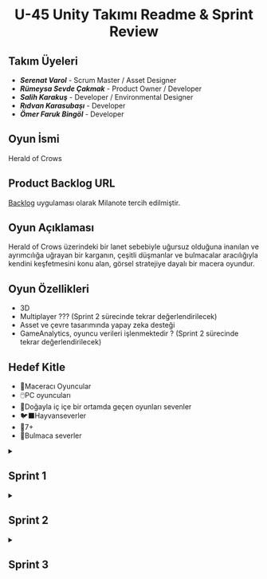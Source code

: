 <h1 align="center"> U-45 Unity Takımı Readme & Sprint Review </h1>


## Takım Üyeleri
- ***Serenat Varol*** - Scrum Master / Asset Designer
- ***Rümeysa Sevde Çakmak*** - Product Owner / Developer
- ***Salih Karakuş*** - Developer / Environmental Designer
- ***Rıdvan Karasubaşı*** - Developer
- ***Ömer Faruk Bingöl*** - Developer


## Oyun İsmi
Herald of Crows

## Product Backlog URL
[Backlog](https://app.milanote.com/1Slqve1Muzpr4R?p=GGTn82gsDdG) uygulaması olarak Milanote tercih edilmiştir.

## Oyun Açıklaması
Herald of Crows üzerindeki bir lanet sebebiyle uğursuz olduğuna inanılan ve ayrımcılığa uğrayan bir karganın, çeşitli düşmanlar ve bulmacalar aracılığıyla kendini keşfetmesini konu alan, görsel stratejiye dayalı bir macera oyundur.

## Oyun Özellikleri
- 3D
- Multiplayer ??? (Sprint 2 sürecinde tekrar değerlendirilecek)
- Asset ve çevre tasarımında yapay zeka desteği
- GameAnalytics, oyuncu verileri işlenmektedir ? (Sprint 2 sürecinde tekrar değerlendirilecek)

## Hedef Kitle
- 👾Maceracı Oyuncular
- 🖱️PC oyuncuları
- 🥀Doğayla iç içe bir ortamda geçen oyunları sevenler
- 🐦‍⬛Hayvanseverler
- 🚸7+
- 🧩Bulmaca severler

<details><summary><h2>Sprint 1</h2> </summary>

* <b>Puanlama Mantığı: </b> Sprint 1 görevlerinin puanlaması;
      <li>görevlerin ne kadar mesai alacağı, </li>
      <li>görevlerin kaç takım üyesini ilgilendirdiği, </li>
      <li>görevlerin tamamen bitmesinin ne kadar zor olduğu,</li>
      <li>görevlerin ne kadar esnekliğe açık olduğu veya risk içerdiği </li>
kriterlerine göre belirlenmiştir. Mavi renkle üzeri çizili görevlerin bitirilmesi, diğer görevlere başlanabilmesi için elzemdir.
* Sprint içi puan değerlendirmesi 100 üzerinden belirlenmiştir. Tüm görevler Milanote'ta bir yapılacaklar listesi şeklinde tutulmuş ve spesifik üyelerin görevleri kendilerine atanmıştır. Sprint 1 görevlerinin hepsi tamamlanarak 100/100 puanla bitmiştir. Bonus olarak User Interface tasarlanmış ve Sprint 3'te olacak bir görevin yükü azaltılmıştır.
* Projenin totalde 350 puan değerinde olması, Sprint 3'ün çıkabilecek sorunlardan ötürü en yüksek puana sahip olması beklenmektedir.
* Sprint 1 süreci bütün takım üyelerinin en az mesai ayırabileceği dönem olduğundan mümkün olduğunca tasarıma, kaynak toplamaya ve herkesin ayrı ayrı çalışmasına karar verilmiştir. Tamamlanan görevler backlog ve iletişim kanallarıyla haberleşilmiş ancak bir araya getirilip temizlik açısından Github repository'sine eklenmemiştir. Ana projeye merge işlemleri bütün takım üyelerinin toplantılarda vereceği kararlarla Sprint 2 sürecinde gerçekleştirilecektir.
* <b>Daily Scrum: </b> Günlük konuşmalar ve anketler Whatsapp üzerinden gerçekleştirilirken toplantılar için fonksiyonabilitesi sebebiyle Discord tercih edilmiştir.
* Toplantılara katılım sağlayamamış üyelerin geri kalmaması açısından kısa görüşme özetleri içeren [ortak bir döküman](https://docs.google.com/document/d/1Ae8FYZowJhssbUb1zqXL1aqo0bAXkMyHa2stOofVKuo/edit?usp=sharing) hazırlanmıştır.

 
* Backlog Görselleri: </br>
![milanote](https://github.com/Sevdecakmak/OUA-Grup45/assets/53650879/62e64f83-c818-41fe-b9f4-672506308ac1) </br>
![canvas_level--area--scene-design-240707_1740](https://github.com/Sevdecakmak/OUA-Grup45/assets/53650879/7ff81fab-7b23-49ad-ae4f-6ff2ee09e9d6) </br>
![canvas_general-inspo--sources-240707_1752](https://github.com/Sevdecakmak/OUA-Grup45/assets/53650879/b795e3e1-8fd2-4caa-b288-4f3e2dbe1489) </br>

   > Sprint içerikleri renk kodlarıyla ayrılacaktır. Sprint 1 mavi başlıklı görevleri içermektedir. Ayrıyeten öncelikli görevler highlightlanmıştır.

* Toplantı ve Sohbet Görselleri, Anketler: </br>
![sprint1wp](https://github.com/Sevdecakmak/OUA-Grup45/assets/53650879/de7bed66-e8f8-4fb3-b7bc-b38e5ef1aa1c)</br>
![image](https://github.com/Sevdecakmak/OUA-Grup45/assets/53650879/6d653f16-1bda-44b5-bcd2-92bb123b15bd) </br>
![discord](https://github.com/Sevdecakmak/OUA-Grup45/assets/53650879/fe19a5b0-5423-40bd-a63f-b9a58411cb6f) </br>


* Seçilen / Tasarlanan bazı Assetler: </br>

<h3 align="center"> <a href="https://sketchfab.com/3d-models/snake-attack-animations-multiple-83c4290cd4b648fd942d4bbc2280a3f6?utm_medium=embed&utm_campaign=share-popup&utm_content=83c4290cd4b648fd942d4bbc2280a3f6" target="_blank" rel="nofollow" style="font-weight: bold; color: #1CAAD9;"> Snake Animations (Multiple) </a> </h3> </br>


<a align="center"> ![snake](https://github.com/Sevdecakmak/OUA-Grup45/assets/53650879/3c8ce126-879a-4183-aed6-743dffd13567) </a>


<h3 align="center"> <a href="https://sketchfab.com/models/e2e6d407b18547d2a9ed37a1707042e1/embed"> Crow Asset </a> </h3> </br>

![crow](https://github.com/Sevdecakmak/OUA-Grup45/assets/53650879/cbd39e6a-adee-4185-91ba-dd951cd6486b)

* <h2>Sprint Review: </h2>
     <li>Oyunun hikayesi belirlendi.</li>
     <li>Oyun içi roadmap çıkarıldı. </li>
     <li>Karakterlere ve oyunun temel temasına, çevre görünüşüne bulmacalara karar verildi.</li>
     <li>Bulmaca sayısına ve oyuncunun bir karga olmasına karar verildi. Karganın hangi mekaniklere sahip olacağı tartışıldı.</li>
     <li>Sprint Review katılımcıları: Serenat Varol, Salih Karakuş, Rümeysa Sevde Çakmak</li>
     <li>Sprint 1 sürecinde iletişim yetersizliği sebebiyle sürecin yavaşladığı belirtildi, ilerleyen süreçte daha koordine bir takım çalışmasının gerekliliği konusunda hemfikir olundu.</li>

* <h2>Sprint Retrospect: </h2>
      <li>Takım içi roller ilk toplantıda belirlenmiştir.</li>
      <li>Sprint içi ve sonraki sprintler üzerine roadmap çıkarıldı.</li>
      <li>Tasarımla kodlama kısmı ikiye ayrılmış ve hem iş yüküne hem de kişisel yönelimlere dayalı görev dağılımına gidilmiştir.</li>
      <li>Tasarım ve kodlama ayrı işlediğinden ötürü assetler ve animasyonlar bu Sprint içinde belli bir düzeyde tamamlanmıştır. Scriptlerle birleştirme işi Sprint 2'ye kalmıştır.</li>
      <li>User Interface taslağı oluşturulmuştur.</li>
     
  
</details>

<details><summary><h2>Sprint 2</h2></summary>

* Sprint içi puan değerlendirmesi Sprint 1'deki gibi 100 üzerinden belirlenmiştir. Bazı opsiyonel veya Sprint3'e bırakılması kararlaştırılan görevler de görev listesine eklendi. Birkaç bonus görev belirlendi, bu görevler zorunlu olmayan veya Sprint 2 süreci içerisinde bir deadline'a sahip olmayan içeriklerden oluşuyordu. Görevler yine backlogda yapılacaklar listesi şeklinde tutulmuş, tamamlanan görevler işaretlenmiş ve spesifik üyelerin görevleri kendilerine atanmıştır. Sprint 2 görevlerinin hepsi tamamlanarak 100/100 puanla bitmiştir. 

</details>

<details><summary><h2>Sprint 3</h2></summary>

Template olarak hazır, zamanı geldiğinde güncellenecek.

</details>



